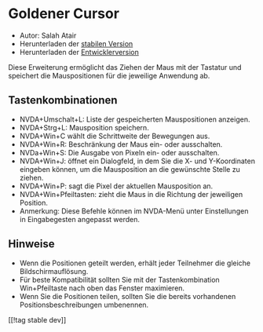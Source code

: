 # Goldener Cursor #

* Autor: Salah Atair
* Herunterladen der [stabilen Version][1]
* Herunterladen der [Entwicklerversion][2]

Diese Erweiterung ermöglicht das Ziehen der Maus mit der Tastatur und
speichert die Mauspositionen für die jeweilige Anwendung ab.

## Tastenkombinationen

* NVDA+Umschalt+L: Liste der gespeicherten Mauspositionen anzeigen.
* NVDA+Strg+L: Mausposition speichern.
* NVDA+Win+C wählt die Schrittweite der Bewegungen aus.
* NVDA+Win+R: Beschränkung der Maus ein- oder ausschalten.
* NVDa+Win+S: Die Ausgabe von Pixeln ein- oder ausschalten.
* NVDA+Win+J: öffnet ein Dialogfeld, in dem Sie die X- und Y-Koordinaten
  eingeben können, um die Mausposition an die gewünschte Stelle zu ziehen.
* NVDA+Win+P: sagt die Pixel der aktuellen Mausposition an.
* NVDA+Win+Pfeiltasten: zieht die Maus in die Richtung der jeweiligen
  Position.
* Anmerkung: Diese Befehle können im NVDA-Menü unter Einstellungen in
  Eingabegesten angepasst werden.

## Hinweise

* Wenn die Positionen geteilt werden, erhält jeder Teilnehmer die gleiche
  Bildschirmauflösung.
* Für beste Kompatibilität sollten Sie mit der Tastenkombination
  Win+Pfeiltaste nach oben das Fenster maximieren.
* Wenn Sie die Positionen teilen, sollten Sie die bereits vorhandenen
  Positionsbeschreibungen umbenennen.

[[!tag stable dev]]

[1]: https://addons.nvda-project.org/files/get.php?file=gc

[2]: https://addons.nvda-project.org/files/get.php?file=gc-dev
